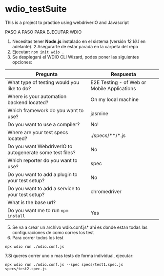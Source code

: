 # wdio_testSuite

This is a project to practice using webdriverIO and Javascript


PASO  A PASO PARA EJECUTAR WDIO
1. Necesitas tener **Node.js** instalado en el sistema (versión *12.16.1* en adelante).
2.Asegurarte de estar parada en la carpeta del repo
3. Ejecutar: `npm init wdio .`
4. Se desplegará el WDIO CLI Wizard, podes poner las siguientes opciones:

| Pregunta                                                 | Respuesta                                   |
| -------------------------------------------------------- | ------------------------------------------- |
| What type of testing would you like to do?                | E2E Testing - of Web or Mobile Applications |
| Where is your automation backend located?                 | On my local machine                         |
| Which framework do you want to use?                      | jasmine                                     |
| Do you want to use a compiler?                           | No!                                         |
| Where are your test specs located?                       | ./specs/\*\*/\*.js                          |
| Do you want WebdriverIO to autogenerate some test files? | No                                          |
| Which reporter do you want to use?                       | spec                                        |
| Do you want to add a plugin to your test setup?          | No                                          |
| Do you want to add a service to your test setup?         | chromedriver                                |
| What is the base url?                                    |                                             |
| Do you want me to run `npm install`                      | Yes                                         |

5. Se va a crear un archivo wdio.conf.js* ahi es donde estan todas las configuraciones de como corres los test
6. Para correr todos los test
```
npx wdio run ./wdio.conf.js
```

7.Si queres correr uno o mas tests de forma individual, ejecutar:

```
npx wdio run ./wdio.conf.js --spec specs/test1.spec.js specs/test2.spec.js
```
